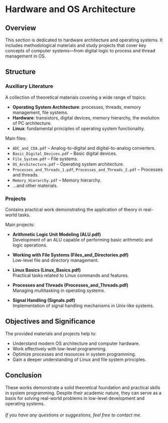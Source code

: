 # Hardware and OS Architecture

## Overview

This section is dedicated to hardware architecture and operating systems. It includes methodological materials and study projects that cover key concepts of computer systems—from digital logic to process and thread management in OS.

## Structure

### Auxiliary Literature  
A collection of theoretical materials covering a wide range of topics:  
- **Operating System Architecture**: processes, threads, memory management, file systems.  
- **Hardware**: transistors, digital devices, memory hierarchy, the evolution of PC architecture.  
- **Linux**: fundamental principles of operating system functionality.  

Main files:
- `ADC_and_CDA.pdf` – Analog-to-digital and digital-to-analog converters.
- `Basic_Digital_Devices.pdf` – Basic digital devices.
- `File_System.pdf` – File systems.
- `OS_Architecture.pdf` – Operating system architecture.
- `Processes_and_Threads_1.pdf`, `Processes_and_Threads_2.pdf` – Processes and threads.
- `Memory_Hierarchy.pdf` – Memory hierarchy.
- ...and other materials.

### Projects  
Contains practical work demonstrating the application of theory in real-world tasks.

Main projects:
- **Arithmetic Logic Unit Modeling (ALU.pdf)**  
  Development of an ALU capable of performing basic arithmetic and logic operations.
  
- **Working with File Systems (Files_and_Directories.pdf)**  
  Low-level file and directory management.

- **Linux Basics (Linux_Basics.pdf)**  
  Practical tasks related to Linux commands and features.

- **Processes and Threads (Processes_and_Threads.pdf)**  
  Managing multitasking in operating systems.

- **Signal Handling (Signals.pdf)**  
  Implementation of signal handling mechanisms in Unix-like systems.

## Objectives and Significance

The provided materials and projects help to:  
- Understand modern OS architecture and computer hardware.  
- Work effectively with low-level programming.  
- Optimize processes and resources in system programming.  
- Gain a deeper understanding of Linux and file system principles.  

## Conclusion

These works demonstrate a solid theoretical foundation and practical skills in system programming. Despite their academic nature, they can serve as a basis for solving real-world problems in low-level development and operating systems.

###### If you have any questions or suggestions, feel free to contact me.  

